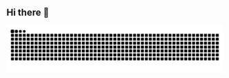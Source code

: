 ## Hi there 👋

<picture align="center">
  <source media="(prefers-color-scheme: dark)" srcset="https://raw.githubusercontent.com/dandarasilva/dandarasilva/output/github-contribution-grid-snake-dark.svg">
  <source media="(prefers-color-scheme: light)" srcset="https://raw.githubusercontent.com/dandarasilva/dandarasilva/output/github-contribution-grid-snake-dark.svg">
  <img align="center" alt="github contribution grid snake animation" src="https://raw.githubusercontent.com/dandarasilva/dandarasilva/output/github-contribution-grid-snake.svg">
</picture>

